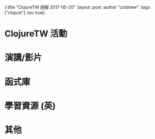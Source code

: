 {:title "ClojureTW 週報 2017-05-20"
:layout :post
:author "coldnew"
:tags  ["clojure"]
:toc true}

# ClojureTW 活動

# 演講/影片


# 函式庫

# 學習資源 (英)


# 其他
